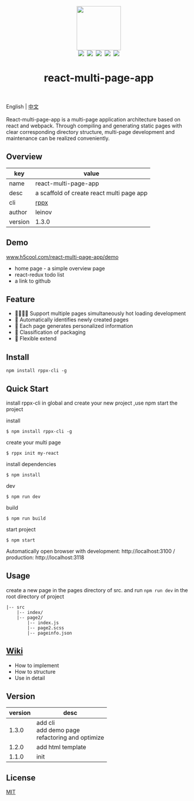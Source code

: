 <div align="center">
    <img width="120px" src="https://raw.githubusercontent.com/leinov/react-multi-page-app/master/react-multi.png" /><br>
    <div>
        <img src="https://img.shields.io/github/license/leinov/react-multi-page-app.svg" />&nbsp
        <img src="https://img.shields.io/github/forks/leinov/react-multi-page-app.svg" />&nbsp
        <img src="https://img.shields.io/github/stars/leinov/react-multi-page-app.svg">&nbsp
        <img src="https://img.shields.io/npm/dt/rppx-cli.svg" />&nbsp
        <img src="https://img.shields.io/npm/v/rppx-cli.svg?style=flat" />
    </div>
    <h1>react-multi-page-app</h1>
</div>
<br>

English | [中文](README-ZH.md)
<br><br>
React-multi-page-app is a multi-page application architecture based on react and webpack. Through compiling and generating static pages with clear corresponding directory structure, multi-page development and maintenance can be realized conveniently.



## Overview

key | value
---|---
name | react-multi-page-app
desc | a scaffold of create react multi page app
cli | [rppx](https://github.com/leinov/rppx-cli)
author | leinov
version | 1.3.0


## Demo 

www.h5cool.com/react-multi-page-app/demo

* home page - a simple overview page
* react-redux todo list
* a link to github

## Feature

* 👩‍👩‍👧‍👧 Support multiple pages simultaneously hot loading development
* 📇 Automatically identifies newly created pages
* 📝 Each page generates personalized information
* 🚻 Classification of packaging
* 🔗 Flexible extend

## Install

```
npm install rppx-cli -g

```

## Quick Start

install rppx-cli in global and create your new project ,use npm start the project 

install 

```
$ npm install rppx-cli -g
```

create your multi page


```
$ rppx init my-react
```

install dependencies

```
$ npm install 
```

dev

```
$ npm run dev
```

build

```
$ npm run build
```

start project

```
$ npm start
```

Automatically open browser with development: http://localhost:3100 / production: http://localhost:3118 

## Usage
create a new page in the pages directory of src. and run ```npm run dev``` in the root directory of project
```
|-- src
    |-- index/
    |-- page2/
        |-- index.js
        |-- page2.scss
        |-- pageinfo.json
```

## [Wiki](https://github.com/leinov/react-multi-page-app/issues/1)

* How to implement
* How to structure 
* Use in detail

## Version

version | desc
---|---
1.3.0 | add cli<br> add demo page <br> refactoring and optimize 
1.2.0 | add html template 
1.1.0 | init 

## License

[MIT](https://opensource.org/licenses/MIT)